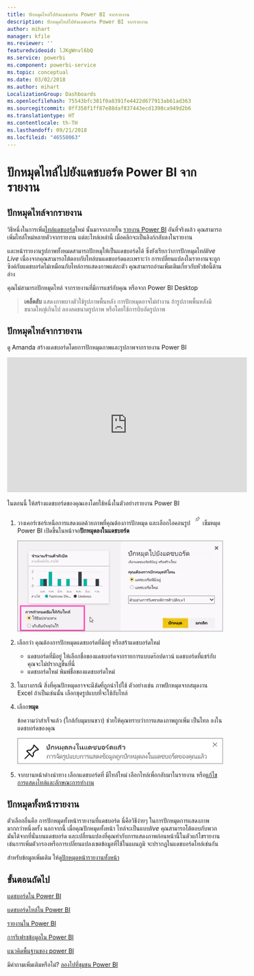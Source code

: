 ```yaml
---
title: ปักหมุดไทล์ไปยังแดชบอร์ด Power BI จากรายงาน
description: ปักหมุดไทล์ไปยังแดชบอร์ด Power BI จากรายงาน
author: mihart
manager: kfile
ms.reviewer: ''
featuredvideoid: lJKgWnvl6bQ
ms.service: powerbi
ms.component: powerbi-service
ms.topic: conceptual
ms.date: 03/02/2018
ms.author: mihart
LocalizationGroup: Dashboards
ms.openlocfilehash: 75543bfc381f0a8391fe4422d677913ab61ad363
ms.sourcegitcommit: 0ff358f1ff87e88daf837443ecd1398ca949d2b6
ms.translationtype: HT
ms.contentlocale: th-TH
ms.lasthandoff: 09/21/2018
ms.locfileid: "46550063"
---
```

# <a name="pin-a-tile-to-a-power-bi-dashboard-from-a-report"></a>ปักหมุดไทล์ไปยังแดชบอร์ด Power BI จากรายงาน
## <a name="pinning-tiles-from-a-report"></a>ปักหมุดไทล์จากรายงาน
วิธีหนึ่งในการเพิ่ม[ไทล์แดชบอร์ด](consumer/end-user-tiles.md)ใหม่ นั้นมาจากภายใน [รายงาน Power BI](consumer/end-user-reports.md) อันที่จริงแล้ว คุณสามารถเพิ่มไทล์ใหม่หลายตัวจากรายงาน  แต่ละไทล์เหล่านี้ เมื่อคลิกจะเป็นลิงก์กลับลงในรายงาน

และหน้ารายงานรูปภาพทั้งหมดสามารถปักหมุให้เป็นแดชบอร์ดได้  ซึ่งยังเรียกว่าการปักหมุดไทล์*live*  *Live* เนื่องจากคุณสามารถโต้ตอบกับไทล์บนแดชบอร์ดและเพราะว่า การเปลี่ยนแปลงในรายงานจะถูกซิงค์กับแดชบอร์ดไม่เหมือนกับไทล์การแสดงภาพแต่ละตัว คุณสามารถอ่านเพิ่มเติมเกี่ยวกับหัวข้อนี้ด้านล่าง

คุณไม่สามารถปักหมุดไทล์ จากรายงานที่มีการแชร์กับคุณ หรือจาก Power BI Desktop 

> **เคล็ดลับ** แสดงภาพบางตัวใช้รูปภาพพื้นหลัง การปักหมุดอาจไม่ทำงาน ถ้ารูปภาพพื้นหลังมีขนาดใหญ่เกินไป  ลองลดขนาดรูปภาพ หรือโดยใช้การบีบอัดรูปภาพ  
> 
> 

## <a name="pin-a-tile-from-a-report"></a>ปักหมุดไทล์จากรายงาน
ดู Amanda สร้างแดชบอร์ดโดยการปักหมุดภาพและรูปภาพจากรายงาน Power BI

<iframe width="560" height="315" src="https://www.youtube.com/embed/lJKgWnvl6bQ" frameborder="0" allowfullscreen></iframe>

ในตอนนี้ ให้สร้างแดชบอร์ดของคุณเองโดยใช้หนึ่งในตัวอย่างรายงาน Power BI

1. วางเคอร์เซอร์เหนือการแสดงผลด้วยภาพที่คุณต้องการปักหมุด และเลือกไอคอนรูป ![](media/service-dashboard-pin-tile-from-report/pbi_pintile_small.png)เข็มหมุด Power BI เปิดขึ้นในหน้าจอ**ปักหมุดลงในแดชบอร์ด**
   
     ![ได้ปักหมุดหน้าต่างแดชบอร์ด](media/service-dashboard-pin-tile-from-report/pbi_themes2.png)
2. เลือกว่า คุณต้องการปักหมุดแดชบอร์ดที่มีอยู่ หรือสร้าแดชบอร์ดใหม่
   
   * แดชบอร์ดที่มีอยู่ ให้เลือกชื่อของแดชบอร์ดจากรายการแบบดร๊อปดาวน์ แดชบอร์ดที่แชร์กับคุณจะไม่ปรากฏขึ้นที่นี่
   * แดชบอร์ดใหม่ พิมพ์ชื่อของแดชบอร์ดใหม่
3. ในบางกรณี สิ่งที่คุณปักหมุดอาจจะมี*ธีม*ที่ถูกนำไปใช้  ตัวอย่างเช่น ภาพปักหมุดจากสมุดงาน Excel ถ้าเป็นเช่นนั้น เลือกชุดรูปแบบที่จะใช้กับไทล์
4. เลือก**หมุด**
   
   ข้อความว่าสำเร็จแล้ว (ใกล้กับมุมบนขวา) ช่วยให้คุณทราบว่าการแสดงภาพถูกเพิ่ม เป็นไทล ลงในแดชบอร์ดของคุณ
   
   ![ข้อความแสดงความสำเร็จ](media/service-dashboard-pin-tile-from-report/pinsuccess.png)
5. จากบานหน้าต่างนำทาง เลือกแดชบอร์ดที่ มีไทล์ใหม่ เลือกไทล์เพื่อกลับมาในรายงาน หรือ[แก้ไขการแสดงไทล์และลักษณะการทำงาน](service-dashboard-edit-tile.md)

## <a name="pin-an-entire-report-page"></a>ปักหมุดทั้งหน้ารายงาน
ตัวเลือกอื่นคือ การปักหมุดทั้งหน้ารายงานที่แดชบอร์ด นี่คือวิธีง่ายๆ ในการปักหมุดการแสดงภาพมากกว่าหนึ่งครั้ง  นอกจากนี้ เมื่อคุณปักหมุดทั้งหน้า ไทล์จะเป็นแบบ*live* คุณสามารถโต้ตอบกับพวกมันได้จากที่นั่นบนแดชบอร์ด และเปลี่ยนแปลงที่คุณทำกับการแสดงภาพก่อนหน้านี้ในตัวแก้ไขรายงาน เช่นการเพิ่มตัวกรองหรือการเปลี่ยนแปลงเขตข้อมูลที่ใช้ในแผนภูมิ จะปรากฏในแดชบอร์ดไทล์เช่นกัน  

สำหรับข้อมูลเพิ่มเติม ให้ดู[ปักหมุดหน้ารายงานทั้งหน้า](service-dashboard-pin-live-tile-from-report.md)

## <a name="next-steps"></a>ขั้นตอนถัดไป
[แดชบอร์ดใน Power BI](consumer/end-user-dashboards.md)

[แดชบอร์ดไทล์ใน Power BI](consumer/end-user-tiles.md)

[รายงานใน Power BI](consumer/end-user-reports.md)

[การรีเฟรชข้อมูลใน Power BI](refresh-data.md)

[แนวคิดพื้นฐานของ power BI](consumer/end-user-basic-concepts.md)

มีคำถามเพิ่มเติมหรือไม่? [ลองไปที่ชุมชน Power BI](http://community.powerbi.com/)

